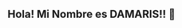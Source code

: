 ## Hola! Mi Nombre es DAMARIS!! 👋

<!--
**DamGarciaM/DamGarciaM** is a ✨ _special_ ✨ repository because its `README.md` (this file) appears on your GitHub profile.
Soy un profesional de la salud con formación en enfermería, actualmente en transición hacia el área de testing de calidad en tecnología. Mi experiencia en el sector sanitario me ha proporcionado habilidades valiosas en la atención al detalle, la empatía y la resolución de problemas, las cuales son esenciales para asegurar la calidad y funcionalidad de productos tecnológicos. Estoy motivada por la oportunidad de contribuir a la mejora continua de software y aplicaciones, garantizando una experiencia óptima para los usuarios.

Here are some ideas to get you started:

- 🌱 I’m currently learning about test automation with the Python language.

## Where to find me
LINKEDLN www.linkedin.com/in/DamGarciaM

